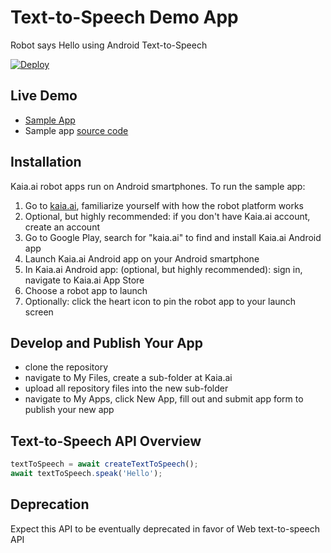 # Text-to-Speech Demo App
Robot says Hello using Android Text-to-Speech

[![Deploy](https://kaia.ai/assets/images/deploy.png)](https://kaia.ai/deploy)

## Live Demo
- [Sample App](https://kaia.ai/view-app/5a055af654d7fc08c068f3b9)
- Sample app [source code](https://github.com/kaiaai/tree/master/text-to-speech)

## Installation
Kaia.ai robot apps run on Android smartphones. To run the sample app:
1. Go to [kaia.ai](https://kaia.ai/), familiarize yourself with how the robot platform works
2. Optional, but highly recommended: if you don't have Kaia.ai account, create an account
3. Go to Google Play, search for "kaia.ai" to find and install Kaia.ai Android app
4. Launch Kaia.ai Android app on your Android smartphone
5. In Kaia.ai Android app: (optional, but highly recommended): sign in, navigate to Kaia.ai App Store
6. Choose a robot app to launch
7. Optionally: click the heart icon to pin the robot app to your launch screen 

## Develop and Publish Your App
- clone the repository
- navigate to My Files, create a sub-folder at Kaia.ai
- upload all repository files into the new sub-folder
- navigate to My Apps, click New App, fill out and submit app form to publish your new app

## Text-to-Speech API Overview
```js
textToSpeech = await createTextToSpeech();
await textToSpeech.speak('Hello');
````

## Deprecation
Expect this API to be eventually deprecated in favor of Web text-to-speech API

